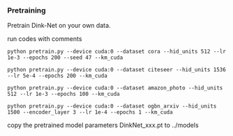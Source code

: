 
### Pretraining

Pretrain Dink-Net on your own data.


run codes with comments

```
python pretrain.py --device cuda:0 --dataset cora --hid_units 512 --lr 1e-3 --epochs 200 --seed 47 --km_cuda

python pretrain.py --device cuda:0 --dataset citeseer --hid_units 1536 --lr 5e-4 --epochs 200 --km_cuda

python pretrain.py --device cuda:0 --dataset amazon_photo --hid_units 512 --lr 1e-3 --epochs 100 --km_cuda

python pretrain.py --device cuda:0 --dataset ogbn_arxiv --hid_units 1500 --encoder_layer 3 --lr 1e-4 --epochs 1 --km_cuda
```
copy the pretrained model parameters DinkNet_xxx.pt to ../models
